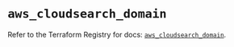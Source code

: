 # `aws_cloudsearch_domain`

Refer to the Terraform Registry for docs: [`aws_cloudsearch_domain`](https://registry.terraform.io/providers/hashicorp/aws/5.56.1/docs/resources/cloudsearch_domain).
